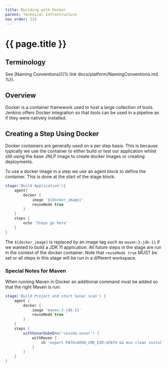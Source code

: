 ```yaml
---
title: Building with Docker
parent: Technical Infrastructure
nav_order: 314
---
```


# {{ page.title }}

## Terminology

See [Naming Conventions]({% link docs/platform/NamingConventions.md %}).

## Overview

Docker is a container framework used to host a large collection of tools. Jenkins offers Docker integration so that tools can be
 used in a pipeline as if they were natively installed.

## Creating a Step Using Docker

Docker containers are generally used on a per step basis. This is because typically we use the container to either build
 or test our application whilst still using the base JNLP image to create docker images or creating deployments.

To use a docker image in a step we use an agent block to define the container. This is done at the start of the stage block:

```groovy
stage('Build Application'){
    agent{
        docker {
            image '${docker_image}'
            reuseNode true
        }
    }
    steps {
        echo 'Steps go here'
    }
}
```

The `${docker_image}` is replaced by an image tag such as `maven:3-jdk-11` if we wanted to build a JDK 11 application.
 All future steps in the stage are run in the context of the docker container. Note that `reuseNode true` MUST be set or all
  steps in this stage will be run in a different workspace.

### Special Notes for Maven

When running Maven in Docker an additional command must be added so that the right Maven is run:

```groovy
stage('Build Project and start Sonar scan') {
    agent {
        docker {
            image 'maven:3-jdk-11'
            reuseNode true
        }
    }
    steps {
        withSonarQubeEnv('cessda-sonar') {
            withMaven {
                sh 'export PATH=$MVN_CMD_DIR:$PATH && mvn clean install sonar:sonar'
            }
        }
    }
}
```
